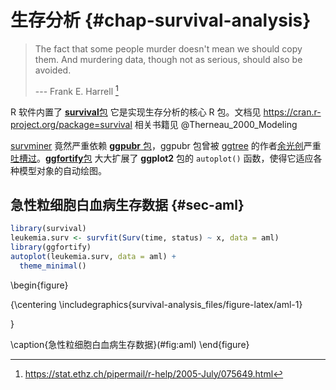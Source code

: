 # 生存分析 {#chap-survival-analysis}



> The fact that some people murder doesn't mean we should copy them. And murdering data, though not as serious, should also be avoided.
>
>   --- Frank E. Harrell [^FH-help-2005-II]

[^FH-help-2005-II]: <https://stat.ethz.ch/pipermail/r-help/2005-July/075649.html>


R 软件内置了 [**survival**包](https://github.com/therneau/survival) 它是实现生存分析的核心 R 包。文档见 <https://cran.r-project.org/package=survival> 相关书籍见 @Therneau_2000_Modeling

[survminer](https://github.com/kassambara/survminer) 竟然严重依赖 [**ggpubr** 包](https://github.com/kassambara/ggpubr)，ggpubr 包曾被 [ggtree](https://github.com/YuLab-SMU/ggtree) 的作者[余光创](https://guangchuangyu.github.io/)严重[吐槽过](https://guangchuangyu.github.io/2019/12/why-hate-ggpubr/)。[**ggfortify**包](https://github.com/sinhrks/ggfortify) 大大扩展了 **ggplot2** 包的 `autoplot()` 函数，使得它适应各种模型对象的自动绘图。

## 急性粒细胞白血病生存数据 {#sec-aml}



```r
library(survival)
leukemia.surv <- survfit(Surv(time, status) ~ x, data = aml)
library(ggfortify)
autoplot(leukemia.surv, data = aml) +
  theme_minimal()
```

\begin{figure}

{\centering \includegraphics{survival-analysis_files/figure-latex/aml-1} 

}

\caption{急性粒细胞白血病生存数据}(\#fig:aml)
\end{figure}

